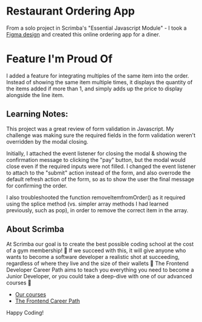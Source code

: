 # Restaurant Ordering App

From a solo project in Scrimba's "Essential Javascript Module" - I took a [Figma design](https://www.figma.com/file/Hdgwo69Dym9vVsxbuPbl0h/Mobile-Restaurant-Menu?node-id=0%3A1) and created this online ordering app for a diner.

# Feature I'm Proud Of

I added a feature for integrating multiples of the same item into the order. Instead of showing the same item multiple times, it displays the quantity of the items added if more than 1, and simply adds up the price to display alongside the line item. 

## Learning Notes:

This project was a great review of form validation in Javascript. My challenge was making sure the required fields in the form validation weren't overridden by the modal closing. 

Initially, I attached the event listener for closing the modal & showing the confirmation message to clicking the "pay" button, but the modal would close even if the required inputs were not filled. I changed the event listener to attach to the "submit" action instead of the form, and also overrode the default refresh action of the form, so as to show the user the final message for confirming the order.

I also troubleshooted the function removeItemfromOrder() as it required using the splice method (vs. simpler array methods I had learned previously, such as pop), in order to remove the correct item in the array.


## About Scrimba

At Scrimba our goal is to create the best possible coding school at the cost of a gym membership! 💜
If we succeed with this, it will give anyone who wants to become a software developer a realistic shot at succeeding, regardless of where they live and the size of their wallets 🎉
The Frontend Developer Career Path aims to teach you everything you need to become a Junior Developer, or you could take a deep-dive with one of our advanced courses 🚀

- [Our courses](https://scrimba.com/allcourses)
- [The Frontend Career Path](https://scrimba.com/learn/frontend)

Happy Coding!
